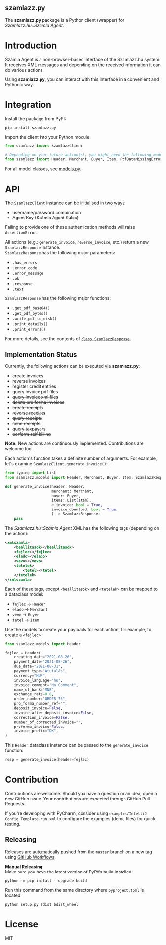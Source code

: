 szamlazz.py
----
The **szamlazz.py** package is a Python client (wrapper) for *Szamlazz.hu::Számla Agent*.

# Introduction
Számla Agent is a non-browser-based interface of the Számlázz.hu system.
It receives XML messages and depending on the received information it can do various actions.

Using **szamlazz.py**, you can interact with this interface in a convenient and Pythonic way.

# Integration
Install the package from PyPI:
```shell
pip install szamlazz.py
```

Import the client into your Python module:
```python
from szamlazz import SzamlazzClient

# Depending on your future action(s), you might need the following model classes too:
from szamlazz import Header, Merchant, Buyer, Item, PdfDataMissingError
```
For all model classes, see [models.py](szamlazz/models.py).

# API
The `SzamlazzClient` instance can be initialised in two ways:
  * username/password combination
  * Agent Key (Számla Agent Kulcs)

Failing to provide one of these authentication methods will raise `AssertionError`.

All actions (e.g.: `generate_invoice`, `reverse_invoice`, etc.) return a new `SzamlazzResponse` instance. <br>
`SzamlazzResponse` has the following major parameters:
  * `.has_errors`
  * `.error_code`
  * `.error_message`
  * `.ok`
  * `.response`
  * `.text`

`SzamlazzResponse` has the following major functions:
  * `.get_pdf_base64()`
  * `.get_pdf_bytes()`
  * `.write_pdf_to_disk()`
  * `.print_details()`
  * `.print_errors()`

For more details, see the contents of [`class SzamlazzResponse`](szamlazz/models.py).

## Implementation Status
Currently, the following actions can be executed via **szamlazz.py**:
  * create invoices
  * reverse invoices
  * register credit entries
  * query invoice pdf files
  * ~~query invoice xml files~~
  * ~~delete pro forma invoices~~
  * ~~create receipts~~
  * ~~reverse receipts~~
  * ~~query receipts~~
  * ~~send receipts~~
  * ~~query taxpayers~~
  * ~~perform self billing~~

**Note:** New actions are continuously implemented. Contributions are welcome too.

Each action's function takes a definite number of arguments. For example, let's examine `SzamlazzClient.generate_invoice()`:
```python
from typing import List
from szamlazz.models import Header, Merchant, Buyer, Item, SzamlazzResponse

def generate_invoice(header: Header,
                     merchant: Merchant,
                     buyer: Buyer,
                     items: List[Item],
                     e_invoice: bool = True,
                     invoice_download: bool = True,
                     ) -> SzamlazzResponse:
    pass
```

The *Szamlazz.hu::Számla Agent* XML has the following tags (depending on the action):
```xml
<xmlszamla>
    <beallitasok></beallitasok>
    <fejlec></fejlec>
    <elado></elado>
    <vevo></vevo>
    <tetelek>
        <tetel></tetel>
    </tetelek>
</xmlszamla>
```

Each of these tags, except `<beallitasok>` and `<tetelek>` can be mapped to a dataclass model:
  * `fejlec` -> `Header`
  * `elado` -> `Merchant`
  * `vevo` -> `Buyer`
  * `tetel` -> `Item`

Use the models to create your payloads for each action, for example, to create a `<fejlec>`:
```python
from szamlazz.models import Header

fejlec = Header(
    creating_date="2021-08-26",
    payment_date="2021-08-26",
    due_date="2021-08-31",
    payment_type="Átutalás",
    currency="HUF",
    invoice_language="hu",
    invoice_comment="No Comment",
    name_of_bank="MNB",
    exchange_rate=0.0,
    order_number="ORDER-73",
    pro_forma_number_ref="",
    deposit_invoice=False,
    invoice_after_deposit_invoice=False,
    correction_invoice=False,
    number_of_corrected_invoice="",
    proforma_invoice=False,
    invoice_prefix="DK",
)
```

This `Header` dataclass instance can be passed to the `generate_invoice` function:
```python
resp = generate_invoice(header=fejlec)
```

# Contribution
Contributions are welcome. Should you have a question or an idea, open a new GitHub issue.
Your contributions are expected through GitHub Pull Requests.

If you're developing with PyCharm, consider using `examples/IntelliJ Config Template.run.xml` 
to configure the examples (demo files) for quick testing.

## Releasing
Releases are automatically pushed from the `master` branch on a new tag using [GitHub Workflows](.github/workflows/publish-to-pypi.yml).

**Manual Releasing** <br>
Make sure you have the latest version of PyPA’s build installed:
```shell
python -m pip install --upgrade build
```
Run this command from the same directory where `pyproject.toml` is located:
```shell
python setup.py sdist bdist_wheel
```

# License
MIT
